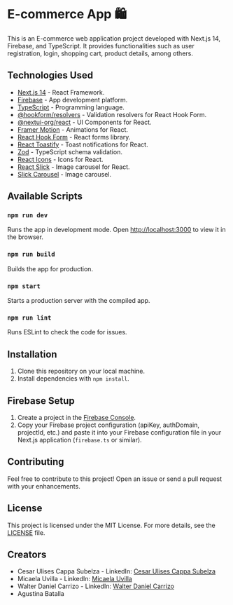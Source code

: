 # E-commerce App 🛍️

This is an E-commerce web application project developed with Next.js 14, Firebase, and TypeScript. It provides functionalities such as user registration, login, shopping cart, product details, among others.

## Technologies Used

- [Next.js 14](https://nextjs.org/) - React Framework.
- [Firebase](https://firebase.google.com/) - App development platform.
- [TypeScript](https://www.typescriptlang.org/) - Programming language.
- [@hookform/resolvers](https://react-hook-form.com/resolver/zod/) - Validation resolvers for React Hook Form.
- [@nextui-org/react](https://nextui.org/) - UI Components for React.
- [Framer Motion](https://www.framer.com/motion/) - Animations for React.
- [React Hook Form](https://react-hook-form.com/) - React forms library.
- [React Toastify](https://fkhadra.github.io/react-toastify/introduction/) - Toast notifications for React.
- [Zod](https://github.com/colinhacks/zod) - TypeScript schema validation.
- [React Icons](https://react-icons.github.io/react-icons/) - Icons for React.
- [React Slick](https://react-slick.neostack.com/) - Image carousel for React.
- [Slick Carousel](https://kenwheeler.github.io/slick/) - Image carousel.

## Available Scripts

### `npm run dev`

Runs the app in development mode.
Open [http://localhost:3000](http://localhost:3000) to view it in the browser.

### `npm run build`

Builds the app for production.

### `npm start`

Starts a production server with the compiled app.

### `npm run lint`

Runs ESLint to check the code for issues.

## Installation

1. Clone this repository on your local machine.
2. Install dependencies with `npm install`.

## Firebase Setup

1. Create a project in the [Firebase Console](https://console.firebase.google.com/).
2. Copy your Firebase project configuration (apiKey, authDomain, projectId, etc.) and paste it into your Firebase configuration file in your Next.js application (`firebase.ts` or similar).

## Contributing

Feel free to contribute to this project! Open an issue or send a pull request with your enhancements.

## License

This project is licensed under the MIT License. For more details, see the [LICENSE](LICENSE) file.

## Creators

- Cesar Ulises Cappa Subelza - LinkedIn: [Cesar Ulises Cappa Subelza](https://www.linkedin.com/in/cesar-ulises-cappa-subelza/)
- Micaela Uvilla - LinkedIn: [Micaela Uvilla](https://www.linkedin.com/in/micaela-uvilla/)
- Walter Daniel Carrizo - LinkedIn: [Walter Daniel Carrizo](https://www.linkedin.com/in/walter-daniel-carrizo/)
- Agustina Batalla
